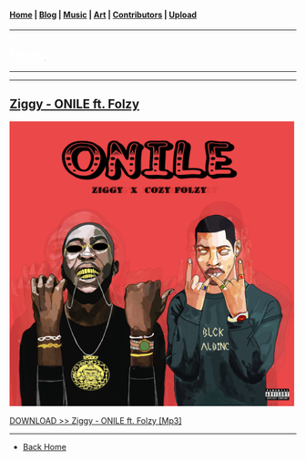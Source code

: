 <head>
  <!-- Favicon -->
  <link rel="shortcut icon" href="../../favicon.ico">
  <!-- Global site tag (gtag.js) - Google Analytics -->
  <script async src="https://www.googletagmanager.com/gtag/js?id=UA-129370470-1"></script>
  <script>
    window.dataLayer = window.dataLayer || [];
    function gtag(){dataLayer.push(arguments);}
    gtag('js', new Date());

    gtag('config', 'UA-129370470-1');
  </script>
</head>

<!-- Main Links -->
#### [Home](../../index.md) | [Blog](../../blog/index.md) | [Music](../index.md) | [Art](../../art/index.md) | [Contributors](../../contributors.md) | [Upload](../../upload.md)

- - -

## [<span style="text-decoration: underline; color: #fff;">Music</span>](../index.md)

- - -
- - -

## [Ziggy - ONILE ft. Folzy](#)	

<img src="./Onile_Ziggy-ft-Folzy.jpg" 
    width="500px" height="auto" />

<a href="https://poetrique.github.io/music-repo/singles/xyz/Onile_Ziggy-ft-Folzy.mp3"
    download="Onile_Ziggy-ft-Folzy">DOWNLOAD >> Ziggy - ONILE ft. Folzy [Mp3]</a>

- - -

* [Back Home](../index.md)
